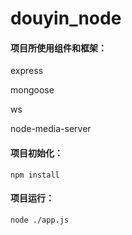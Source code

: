 # douyin_node
#### 项目所使用组件和框架：
express

mongoose

ws

node-media-server
####  项目初始化：
```
npm install
```
#### 项目运行：
```
node ./app.js
```
